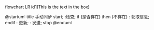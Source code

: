 flowchart LR
id1(This is the text in the box)

@startuml
title 手动同步
start;
:检查;
if (是否存在) then (不存在)
: 获取信息;
endif
: 更新;
: 发送;
stop
@enduml